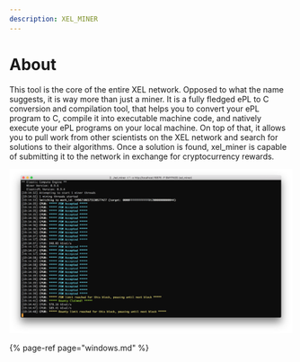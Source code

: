 ```yaml
---
description: XEL_MINER
---
```


# About

This tool is the core of the entire XEL network. Opposed to what the name suggests, it is way more than just a miner. It is a fully fledged ePL to C conversion and compilation tool, that helps you to convert your ePL program to C, compile it into executable machine code, and natively execute your ePL programs on your local machine. On top of that, it allows you to pull work from other scientists on the XEL network and search for solutions to their algorithms. Once a solution is found, xel\_miner is capable of submitting it to the network in exchange for cryptocurrency rewards.

![xel\_miner in action](../../.gitbook/assets/undefined%20%283%29.png)

{% page-ref page="windows.md" %}

>

